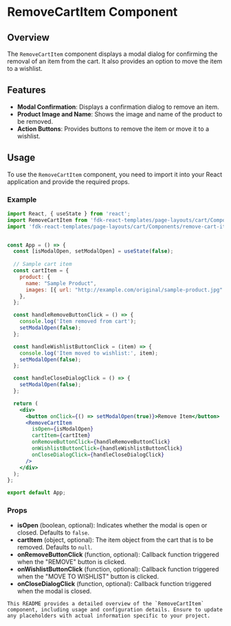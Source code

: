 # RemoveCartItem Component

## Overview
The `RemoveCartItem` component displays a modal dialog for confirming the removal of an item from the cart. It also provides an option to move the item to a wishlist.

## Features
- **Modal Confirmation**: Displays a confirmation dialog to remove an item.
- **Product Image and Name**: Shows the image and name of the product to be removed.
- **Action Buttons**: Provides buttons to remove the item or move it to a wishlist.

## Usage
To use the `RemoveCartItem` component, you need to import it into your React application and provide the required props.

### Example
```jsx
import React, { useState } from 'react';
import RemoveCartItem from 'fdk-react-templates/page-layouts/cart/Components/remove-cart-item/remove-cart-item';
import 'fdk-react-templates/page-layouts/cart/Components/remove-cart-item/remove-cart-item.css';


const App = () => {
  const [isModalOpen, setModalOpen] = useState(false);
  
  // Sample cart item
  const cartItem = {
    product: {
      name: "Sample Product",
      images: [{ url: "http://example.com/original/sample-product.jpg" }],
    },
  };

  const handleRemoveButtonClick = () => {
    console.log('Item removed from cart');
    setModalOpen(false);
  };

  const handleWishlistButtonClick = (item) => {
    console.log('Item moved to wishlist:', item);
    setModalOpen(false);
  };

  const handleCloseDialogClick = () => {
    setModalOpen(false);
  };

  return (
    <div>
      <button onClick={() => setModalOpen(true)}>Remove Item</button>
      <RemoveCartItem
        isOpen={isModalOpen}
        cartItem={cartItem}
        onRemoveButtonClick={handleRemoveButtonClick}
        onWishlistButtonClick={handleWishlistButtonClick}
        onCloseDialogClick={handleCloseDialogClick}
      />
    </div>
  );
};

export default App;

```

### Props
- **isOpen** (boolean, optional): Indicates whether the modal is open or closed. Defaults to `false`.
- **cartItem** (object, optional): The item object from the cart that is to be removed. Defaults to `null`.
- **onRemoveButtonClick** (function, optional): Callback function triggered when the "REMOVE" button is clicked.
- **onWishlistButtonClick** (function, optional): Callback function triggered when the "MOVE TO WISHLIST" button is clicked.
- **onCloseDialogClick** (function, optional): Callback function triggered when the modal is closed.


```
This README provides a detailed overview of the `RemoveCartItem` component, including usage and configuration details. Ensure to update any placeholders with actual information specific to your project.